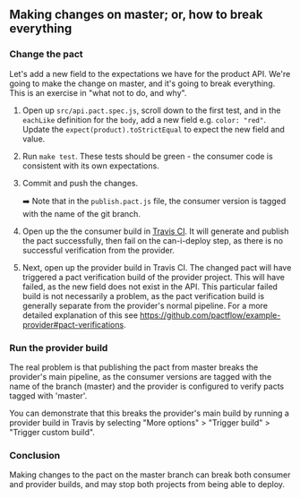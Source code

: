 ## Making changes on master; or, how to break everything

### Change the pact

Let's add a new field to the expectations we have for the product API. We're going to make the change on master, and it's going to break everything. This is an exercise in "what not to do, and why".

1. Open up `src/api.pact.spec.js`, scroll down to the first test, and in the `eachLike` definition for the `body`, add a new field e.g. `color: "red"`. Update the `expect(product).toStrictEqual` to expect the new field and value.

1. Run `make test`. These tests should be green - the consumer code is consistent with its own expectations.

1. Commit and push the changes.

    :arrow_right: Note that in the `publish.pact.js` file, the consumer version is tagged with the name of the git branch.

1. Open up the the consumer build in [Travis CI][travis-ci]. It will generate and publish the pact successfully, then fail on the can-i-deploy step, as there is no successful verification from the provider.

1. Next, open up the provider build in Travis CI. The changed pact will have triggered a pact verification build of the provider project. This will have failed, as the new field does not exist in the API. This particular failed build is not necessarily a problem, as the pact verification build is generally separate from the provider's normal pipeline. For a more detailed explanation of this see https://github.com/pactflow/example-provider#pact-verifications.

### Run the provider build

The real problem is that publishing the pact from master breaks the provider's main pipeline, as the consumer versions are tagged with the name of the branch (master) and the provider is configured to verify pacts tagged with 'master'.

You can demonstrate that this breaks the provider's main build by running a provider build in Travis by selecting "More options" > "Trigger build" > "Trigger custom build".

### Conclusion

Making changes to the pact on the master branch can break both consumer and provider builds, and may stop both projects from being able to deploy.

[travis-ci]: https://travis-ci.com